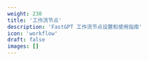 ```yaml
---
weight: 230
title: '工作流节点'
description: 'FastGPT 工作流节点设置和使用指南'
icon: 'workflow'
draft: false
images: []
---
```

<!-- 200 ~ 300 -->
